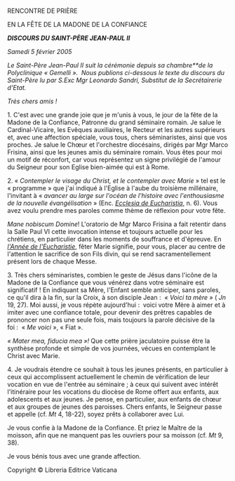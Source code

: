 RENCONTRE DE PRIÈRE

EN LA FÊTE DE LA MADONE DE LA CONFIANCE

***DISCOURS DU SAINT-PÈRE JEAN-PAUL II***

*Samedi 5 février 2005*

*Le Saint-Père Jean-Paul II suit la cérémonie depuis sa chambre**de la Polyclinique « Gemelli ».  Nous publions ci-dessous le texte du discours du Saint-Père lu par S.Exc Mgr Leonardo Sandri, Substitut de la Secrétairerie d'Etat.*

*Très chers amis !*

1. C'est avec une grande joie que je m'unis à vous, le jour de la fête de la Madone de la Confiance, Patronne du grand séminaire romain. Je salue le Cardinal-Vicaire, les Evêques auxiliaires, le Recteur et les autres supérieurs et, avec une affection spéciale, vous tous, chers séminaristes, ainsi que vos proches. Je salue le Chœur et l'orchestre diocésains, dirigés par Mgr Marco Frisina, ainsi que les jeunes amis du séminaire romain. Vous êtes pour moi un motif de réconfort, car vous représentez un signe privilégié de l'amour du Seigneur pour son Eglise bien-aimée qui est à Rome.

2. « *Contempler le visage du Christ, et le contempler avec Marie* » tel est le « programme » que j'ai indiqué à l'Eglise à l'aube du troisième millénaire, l'invitant à « *avancer au large sur l'océan de l'histoire avec l'enthousiasme de la nouvelle évangélisation* » (Enc. *[Ecclesia de Eucharistia](http://www.vatican.va/edocs/FRA0344/_INDEX.HTM)*, n. 6). Vous avez voulu prendre mes paroles comme thème de réflexion pour votre fête.

*Mane nobiscum Domine*! L'oratorio de Mgr Marco Frisina a fait retentir dans la Salle Paul VI cette invocation intense et toujours actuelle pour les chrétiens, en particulier dans les moments de souffrance et d'épreuve. En *[l'Année de l'Eucharistie](http://www.vatican.va/holy_father/special_features/eucharist/index_fr.html)*, fêter Marie signifie, pour vous, placer au centre de l'attention le sacrifice de son Fils divin, qui se rend sacramentellement présent lors de chaque Messe.

3. Très chers séminaristes, combien le geste de Jésus dans l'icône de la Madone de la Confiance que vous vénérez dans votre séminaire est significatif ! En indiquant sa Mère, l'Enfant semble anticiper, sans paroles, ce qu'il dira à la fin, sur la Croix, à son disciple Jean :  *« *Voici ta mère* »* ( *Jn* 19, 27). Moi aussi, je vous répète aujourd'hui :  voici votre Mère à aimer et à imiter avec une confiance totale, pour devenir des prêtres capables de prononcer non pas une seule fois, mais toujours la parole décisive de la foi :  « *Me voici* », « Fiat ».

*« *Mater mea, fiducia mea* »!* Que cette prière jaculatoire puisse être la synthèse profonde et simple de vos journées, vécues en contemplant le Christ avec Marie.

4. Je voudrais étendre ce souhait à tous les jeunes présents, en particulier à ceux qui accomplissent actuellement le chemin de vérification de leur vocation en vue de l'entrée au séminaire ; à ceux qui suivent avec intérêt l'itinéraire pour les vocations du diocèse de Rome offert aux enfants, aux adolescents et aux jeunes. Je pense, en particulier, aux enfants de chœur et aux groupes de jeunes des paroisses. Chers enfants, le Seigneur passe et appelle (cf. *Mt* 4, 18-22), soyez prêts à collaborer avec Lui.

Je vous confie à la Madone de la Confiance. Et priez le Maître de la moisson, afin que ne manquent pas les ouvriers pour sa moisson (cf. *Mt* 9, 38).

Je vous bénis tous avec une grande affection.

Copyright © Libreria Editrice Vaticana